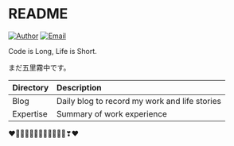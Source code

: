 # README

[![Author](https://img.shields.io/badge/author-chanshiyucx-blue.svg?style=flat-square)](https://chanshiyu.com) [![Email](https://img.shields.io/badge/Email%20me-me@chanshiyu.com-green.svg?style=flat-square)](http://mail.qq.com/cgi-bin/qm_share?t=qm_mailme&email=tNnR9Nfc1drH3N3NwZrX29k)

Code is Long, Life is Short.

まだ五里霧中です。

| Directory | Description                                   |
| :-------- | :-------------------------------------------- |
| Blog      | Daily blog to record my work and life stories |
| Expertise | Summary of work experience                    |

❤️💛💚💙💜💕💞💓💗💖💘💝❣❤
